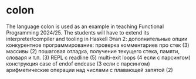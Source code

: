 # colon


The language colon is used as an example in teaching Functional Programming 2024/25. The students will have to extend its interpreter/compiler and tooling in Haskell
Этап 2: дополнительные опции
конкурентное программирование:
проверка комментариев про стек (3)
массивы (2)
пошаговая отладка, получение текущего стека, памяти, словаря и т.п. (3)
REPL с readline (5)
multi-exit loops (4 если с парсингом)
конструкция case of endof endcase (3 если с парсингом)
арифметические операции над числами с плавающей запятой (2)
